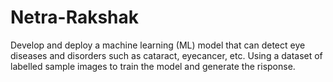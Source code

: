 # Netra-Rakshak
Develop and deploy a machine learning (ML) model that can detect eye diseases and disorders such as cataract, eyecancer, etc. Using a dataset of labelled sample images to train the model and generate the risponse.
